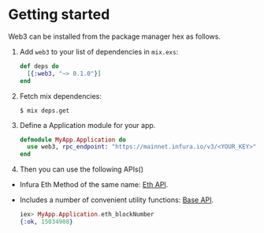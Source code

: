 # Getting started

Web3 can be installed from the package manager hex as follows.

1. Add `web3` to your list of dependencies in `mix.exs`:

    ```elixir
    def deps do
      [{:web3, "~> 0.1.0"}]
    end
    ```
2. Fetch mix dependencies:

    ```console
    $ mix deps.get
    ```

3. Define a Application module for your app.

    ```elixir
    defmodule MyApp.Application do
      use web3, rpc_endpoint: "https://mainnet.infura.io/v3/<YOUR_KEY>"
    end
    ```

4. Then you can use the following APIs()

  - Infura Eth Method of the same name: [Eth API](./ETH%20API.md).
  - Includes a number of convenient utility functions: [Base API](./Base%20API.md).

    ```elixir
    iex> MyApp.Application.eth_blockNumber
    {:ok, 15034908}
    ```

